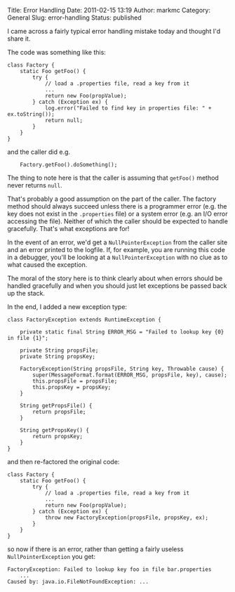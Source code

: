 Title: Error Handling
Date: 2011-02-15 13:19
Author: markmc
Category: General
Slug: error-handling
Status: published

I came across a fairly typical error handling mistake today and thought
I'd share it.

The code was something like this:

    class Factory {
        static Foo getFoo() {
            try {
                // load a .properties file, read a key from it
                ...
                return new Foo(propValue);
            } catch (Exception ex) {
                log.error("Failed to find key in properties file: " + ex.toString());
                return null;
            }
        }
    }

and the caller did e.g.

        Factory.getFoo().doSomething();

The thing to note here is that the caller is assuming that `getFoo()`
method never returns `null`.

That's probably a good assumption on the part of the caller. The factory
method should always succeed unless there is a programmer error (e.g.
the key does not exist in the `.properties` file) or a system error
(e.g. an I/O error accessing the file). Neither of which the caller
should be expected to handle gracefully. That's what exceptions are for!

In the event of an error, we'd get a `NullPointerException` from the
caller site and an error printed to the logfile. If, for example, you
are running this code in a debugger, you'll be looking at a
`NullPointerException` with no clue as to what caused the exception.

The moral of the story here is to think clearly about when errors should
be handled gracefully and when you should just let exceptions be passed
back up the stack.

In the end, I added a new exception type:

    class FactoryException extends RuntimeException {
        
        private static final String ERROR_MSG = "Failed to lookup key {0} in file {1}";

        private String propsFile;
        private String propsKey;

        FactoryException(String propsFile, String key, Throwable cause) {
            super(MessageFormat.format(ERROR_MSG, propsFile, key), cause);
            this.propsFile = propsFile;
            this.propsKey = propsKey;
        }

        String getPropsFile() {
            return propsFile;
        }

        String getPropsKey() {
            return propsKey;
        }
    }

and then re-factored the original code:

    class Factory {
        static Foo getFoo() {
            try {
                // load a .properties file, read a key from it
                ...
                return new Foo(propValue);
            } catch (Exception ex) {
                throw new FactoryException(propsFile, propsKey, ex);
            }
        }
    }

so now if there is an error, rather than getting a fairly useless
`NullPointerException` you get:

    FactoryException: Failed to lookup key foo in file bar.properties
        ...
    Caused by: java.io.FileNotFoundException: ...
